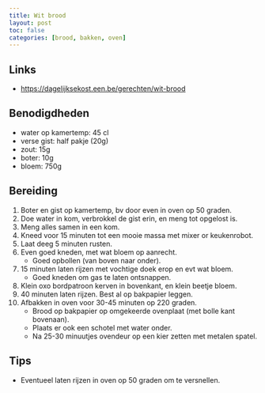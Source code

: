 ```yaml
---
title: Wit brood
layout: post
toc: false
categories: [brood, bakken, oven]
---
```

## Links 
- <https://dagelijksekost.een.be/gerechten/wit-brood>

## Benodigdheden

- water op kamertemp: 45 cl
- verse gist: half pakje (20g)
- zout: 15g
- boter: 10g
- bloem: 750g

## Bereiding

1. Boter en gist op kamertemp, bv door even in oven op 50 graden.
2. Doe water in kom, verbrokkel de gist erin, en meng tot opgelost is.
3. Meng alles samen in een kom.
4. Kneed voor 15 minuten tot een mooie massa met mixer or keukenrobot.
5. Laat deeg 5 minuten rusten.
6. Even goed kneden, met wat bloem op aanrecht.
   - Goed opbollen (van boven naar onder).
7. 15 minuten laten rijzen met vochtige doek erop en evt wat bloem.
   - Goed kneden om gas te laten ontsnappen.
8. Klein oxo bordpatroon kerven in bovenkant, en klein beetje bloem.
9. 40 minuten laten rijzen. Best al op bakpapier leggen.
10. Afbakken in oven voor 30-45 minuten op 220 graden. 
    - Brood op bakpapier op omgekeerde ovenplaat (met bolle kant bovenaan).
    - Plaats er ook een schotel met water onder.
    - Na 25-30 minuutjes ovendeur op een kier zetten met metalen spatel.

## Tips

- Eventueel laten rijzen in oven op 50 graden om te versnellen.
